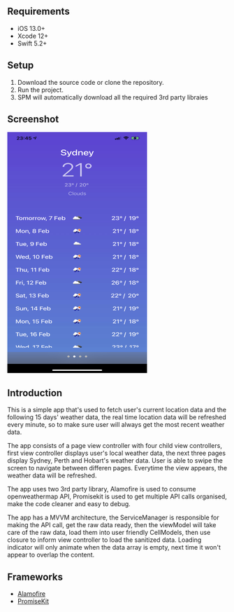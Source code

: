 ## Requirements

- iOS 13.0+
- Xcode 12+
- Swift 5.2+


## Setup

1. Download the source code or clone the repository.
2. Run the project.
3. SPM will automatically download all the required 3rd party libraies

## Screenshot

<img src="./Screenshots/sydney.jpeg" width="320" height="550"/>

## Introduction

This is a simple app that's used to fetch user's current location data and the following 15 days' weather data, the real time location data will be refreshed every minute, so to make sure user will always get the most recent weather data.

The app consists of a page view controller with four child view controllers, first view controller displays user's local weather data, the next three pages display Sydney, Perth and Hobart's weather data. User is able to swipe the screen to navigate between differen pages. Everytime the view appears, the weather data will be refreshed.

The app uses two 3rd party library, Alamofire is used to consume openweathermap API, Promisekit is used to get multiple API calls organised, make the code cleaner and easy to debug.

The app has a MVVM architecture, the ServiceManager is responsible for making the API call, get the raw data ready, then the viewModel will take care of the raw data, load them into user friendly CellModels, then use closure to inform view controller to load the sanitized data. Loading indicator will only animate when the data array is empty, next time it won't appear to overlap the content.

## Frameworks

- [Alamofire](https://github.com/Alamofire/Alamofire)
- [PromiseKit](https://github.com/mxcl/PromiseKit)



